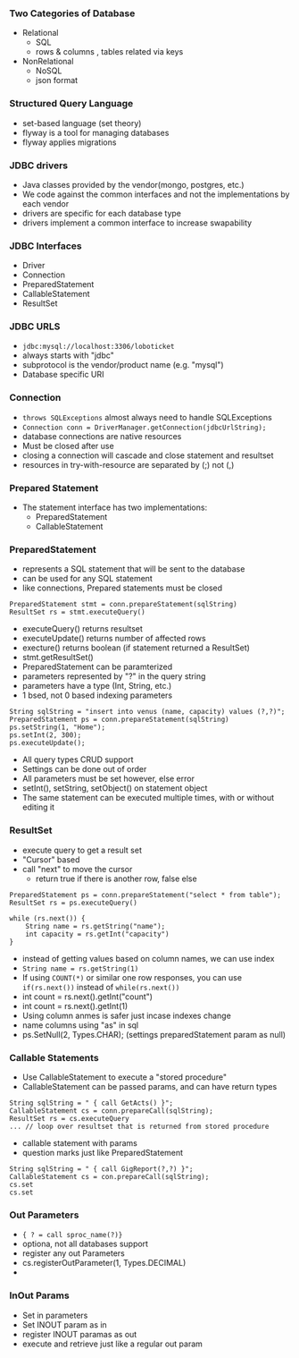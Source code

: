 ### Two Categories of Database
- Relational
    * SQL
    * rows & columns , tables related via keys
- NonRelational
    * NoSQL
    * json format

### Structured Query Language
- set-based language (set theory)
- flyway is a tool for managing databases
- flyway applies migrations

### JDBC drivers
- Java classes provided by the vendor(mongo, postgres, etc.)
- We code against the common interfaces and not the implementations by each vendor
- drivers are specific for each database type
- drivers implement a common interface to increase swapability

### JDBC Interfaces
- Driver
- Connection
- PreparedStatement
- CallableStatement
- ResultSet

### JDBC URLS
- `jdbc:mysql://localhost:3306/loboticket`
- always starts with "jdbc"
- subprotocol is the vendor/product name (e.g. "mysql")
- Database specific URI

### Connection
- `throws SQLExceptions` almost always need to handle SQLExceptions
- `Connection conn = DriverManager.getConnection(jdbcUrlString);`
- database connections are native resources
- Must be closed after use
- closing a connection will cascade and close statement and resultset
- resources in try-with-resource are separated by (;) not (,)

### Prepared Statement
- The statement interface has two implementations:
    * PreparedStatement
    * CallableStatement

### PreparedStatement
- represents a SQL statement that will be sent to the database
- can be used for any SQL statement
- like connections, Prepared statements must be closed 
```
PreparedStatement stmt = conn.prepareStatement(sqlString)
ResultSet rs = stmt.executeQuery()
```
- executeQuery() returns resultset
- executeUpdate() returns number of affected rows
- execture() returns boolean (if statement returned a ResultSet)
- stmt.getResultSet()
- PreparedStatement can be paramterized
- parameters represented by "?" in the query string
- parameters have a type (Int, String, etc.)
- 1 bsed, not 0 based indexing parameters
```
String sqlString = "insert into venus (name, capacity) values (?,?)";
PreparedStatement ps = conn.prepareStatement(sqlString)
ps.setString(1, "Home");
ps.setInt(2, 300);
ps.executeUpdate();
```
- All query types CRUD support
- Settings can be done out of order
- All parameters must be set however, else error
- setInt(), setString, setObject() on statement object
- The same statement can be executed multiple times, with or without editing it

### ResultSet
- execute query to get a result set
- "Cursor" based
- call "next" to move the cursor
    * return true if there is another row, false else

```
PreparedStatement ps = conn.prepareStatement("select * from table");
ResultSet rs = ps.executeQuery()

while (rs.next()) {
    String name = rs.getString("name");
    int capacity = rs.getInt("capacity")
}
```
- instead of getting values based on column names, we can use index
- `String name = rs.getString(1)`
- If using `COUNT(*)` or similar one row responses, you can use `if(rs.next())` instead of `while(rs.next())`
- int count = rs.next().getInt("count")
- int count = rs.next().getInt(1)
- Using column anmes is safer just incase indexes change
- name columns using "as" in sql
- ps.SetNull(2, Types.CHAR); (settings preparedStatement param as null)

### Callable Statements
- Use CallableStatement to execute a "stored procedure"
- CallableStatement can be passed params, and can have return types
```
String sqlString = " { call GetActs() }";
CallableStatement cs = conn.prepareCall(sqlString);
ResultSet rs = cs.executeQuery
... // loop over resultset that is returned from stored procedure
```
- callable statement with params
- question marks just like PreparedStatement
```
String sqlString = " { call GigReport(?,?) }";
CallableStatement cs = con.prepareCall(sqlString);
cs.set
cs.set
```

### Out Parameters
- `{ ? = call sproc_name(?)}`
- optiona, not all databases support
- register any out Parameters
- cs.registerOutParameter(1, Types.DECIMAL)
- 
### InOut Params
- Set in parameters
- Set INOUT param as in
- register INOUT paramas as out
- execute and retrieve just like a regular out param















